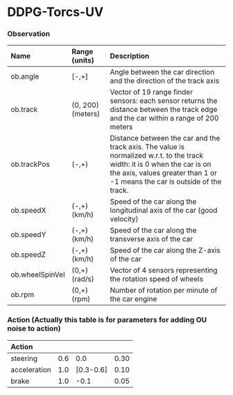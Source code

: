 # DDPG-Torcs-UV

### Observation
<table>
  <thead>
    <tr>
      <th style="text-align: left">Name</th>
      <th style="text-align: left">Range (units)</th>
      <th style="text-align: left">Description</th>
    </tr>
  </thead>
  <tbody>
    <tr>
      <td style="text-align: left">ob.angle</td>
      <td style="text-align: left">[-<script type="math/tex">\pi</script>,+<script type="math/tex">\pi</script>]</td>
      <td style="text-align: left">Angle between the car direction and the direction of the track axis</td>
    </tr>
    <tr>
      <td style="text-align: left">ob.track</td>
      <td style="text-align: left">(0, 200)(meters)</td>
      <td style="text-align: left">Vector of 19 range finder sensors: each sensor returns the distance between the track edge and the car within a range of 200 meters</td>
    </tr>
    <tr>
      <td style="text-align: left">ob.trackPos</td>
      <td style="text-align: left">(-<script type="math/tex">\infty</script>,+<script type="math/tex">\infty</script>)</td>
      <td style="text-align: left">Distance between the car and the track axis. The value is normalized w.r.t. to the track width: it is 0 when the car is on the axis, values greater than 1 or -1 means the car is outside of the track.</td>
    </tr>
    <tr>
      <td style="text-align: left">ob.speedX</td>
      <td style="text-align: left">(-<script type="math/tex">\infty</script>,+<script type="math/tex">\infty</script>)(km/h)</td>
      <td style="text-align: left">Speed of the car along the longitudinal axis of the car (good velocity)</td>
    </tr>
    <tr>
      <td style="text-align: left">ob.speedY</td>
      <td style="text-align: left">(-<script type="math/tex">\infty</script>,+<script type="math/tex">\infty</script>)(km/h)</td>
      <td style="text-align: left">Speed of the car along the transverse axis of the car</td>
    </tr>
    <tr>
      <td style="text-align: left">ob.speedZ</td>
      <td style="text-align: left">(-<script type="math/tex">\infty</script>,+<script type="math/tex">\infty</script>)(km/h)</td>
      <td style="text-align: left">Speed of the car along the Z-axis of the car</td>
    </tr>
    <tr>
      <td style="text-align: left">ob.wheelSpinVel</td>
      <td style="text-align: left">(0,+<script type="math/tex">\infty</script>)(rad/s)</td>
      <td style="text-align: left">Vector of 4 sensors representing the rotation speed of wheels</td>
    </tr>
    <tr>
      <td style="text-align: left">ob.rpm</td>
      <td style="text-align: left">(0,+<script type="math/tex">\infty</script>)(rpm)</td>
      <td style="text-align: left">Number of rotation per minute of the car engine</td>
    </tr>
  </tbody>
</table>




### Action (Actually this table is for parameters for adding OU noise to action)
<table>
  <thead>
    <tr>
      <th style="text-align: left">Action</th>
      <th style="text-align: left"><script type="math/tex">\theta</script></th>
      <th style="text-align: left"><script type="math/tex">\mu</script></th>
      <th style="text-align: left"><script type="math/tex">\sigma</script></th>
    </tr>
  </thead>
  <tbody>
    <tr>
      <td style="text-align: left">steering</td>
      <td style="text-align: left">0.6</td>
      <td style="text-align: left">0.0</td>
      <td style="text-align: left">0.30</td>
    </tr>
    <tr>
      <td style="text-align: left">acceleration</td>
      <td style="text-align: left">1.0</td>
      <td style="text-align: left">[0.3-0.6]</td>
      <td style="text-align: left">0.10</td>
    </tr>
    <tr>
      <td style="text-align: left">brake</td>
      <td style="text-align: left">1.0</td>
      <td style="text-align: left">-0.1</td>
      <td style="text-align: left">0.05</td>
    </tr>
  </tbody>
</table>

